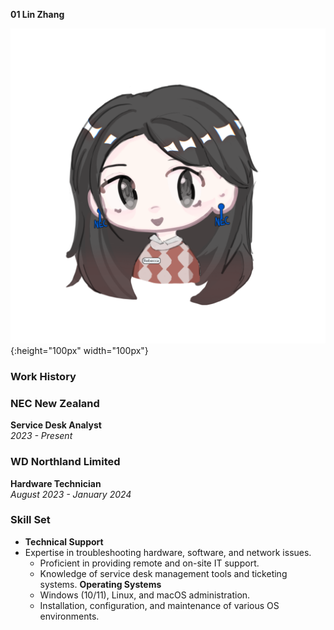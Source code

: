 
 **01 Lin Zhang** 

![Photo](assets/Rebecca.png){:height="100px" width="100px"}

###  Work History

### NEC New Zealand  
**Service Desk Analyst**  
*2023 - Present*

### WD Northland Limited  
**Hardware Technician**  
*August 2023 - January 2024*

### Skill Set

- **Technical Support**
- Expertise in troubleshooting hardware, software, and network issues.  
  - Proficient in providing remote and on-site IT support.  
  - Knowledge of service desk management tools and ticketing systems.
 **Operating Systems**  
  - Windows (10/11), Linux, and macOS administration.  
  - Installation, configuration, and maintenance of various OS environments.